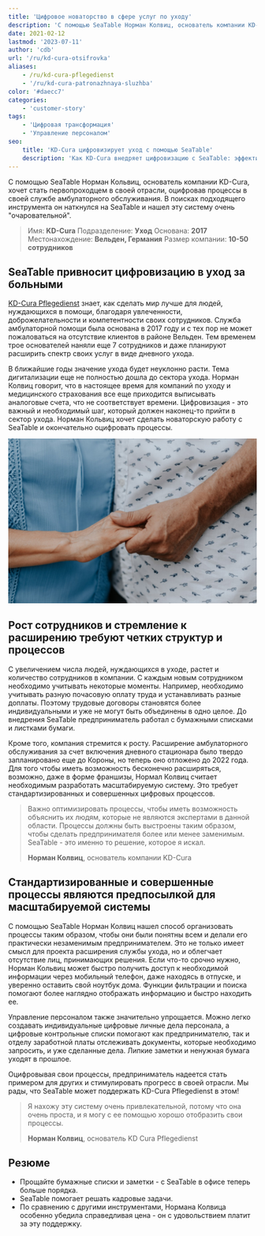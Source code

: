 ```yaml
---
title: 'Цифровое новаторство в сфере услуг по уходу'
description: 'С помощью SeaTable Норман Колвиц, основатель компании KD-Cura, хочет сделать новаторскую работу в своей отрасли, оцифровав процессы в своей амбулаторной службе. В поисках подходящего инструмента он наткнулся на SeaTable и нашел эту систему очень очаровательной.'
date: 2021-02-12
lastmod: '2023-07-11'
author: 'cdb'
url: '/ru/kd-cura-otsifrovka'
aliases:
    - /ru/kd-cura-pflegedienst
    - '/ru/kd-cura-patronazhnaya-sluzhba'
color: '#daecc7'
categories:
    - 'customer-story'
tags:
    - 'Цифровая трансформация'
    - 'Управление персоналом'
seo:
    title: 'KD-Cura цифровизирует уход с помощью SeaTable'
    description: 'Как KD-Cura внедряет цифровизацию с SeaTable: эффективные процессы, меньше бумаги и масштабируемая структура на будущее.'
---
```


С помощью SeaTable Норман Кольвиц, основатель компании KD-Cura, хочет стать первопроходцем в своей отрасли, оцифровав процессы в своей службе амбулаторного обслуживания. В поисках подходящего инструмента он наткнулся на SeaTable и нашел эту систему очень "очаровательной".

> Имя: **KD-Cura**
> Подразделение: **Уход**
> Основана: **2017**
> Местонахождение: **Вельден, Германия**
> Размер компании: **10-50 сотрудников**

## SeaTable привносит цифровизацию в уход за больными

[KD-Cura Pflegedienst](https://www.kd-cura.de) знает, как сделать мир лучше для людей, нуждающихся в помощи, благодаря увлеченности, доброжелательности и компетентности своих сотрудников. Служба амбулаторной помощи была основана в 2017 году и с тех пор не может пожаловаться на отсутствие клиентов в районе Вельден. Тем временем трое основателей наняли еще 7 сотрудников и даже планируют расширить спектр своих услуг в виде дневного ухода.

В ближайшие годы значение ухода будет неуклонно расти. Тема дигитализации еще не полностью дошла до сектора ухода. Норман Колвиц говорит, что в настоящее время для компаний по уходу и медицинского страхования все еще приходится выписывать аналоговые счета, что не соответствует времени. Цифровизация - это важный и необходимый шаг, который должен наконец-то прийти в сектор ухода. Норман Кольвиц хочет сделать новаторскую работу с SeaTable и окончательно оцифровать процессы.

![Цифровизация процессов в амбулаторном лечении с помощью SeaTable](KD-Cura-pionarbeit-in-der-pflege.jpg)

## Рост сотрудников и стремление к расширению требуют четких структур и процессов

С увеличением числа людей, нуждающихся в уходе, растет и количество сотрудников в компании. С каждым новым сотрудником необходимо учитывать некоторые моменты. Например, необходимо учитывать разную почасовую оплату труда и устанавливать разные доплаты. Поэтому трудовые договоры становятся более индивидуальными и уже не могут быть объединены в одно целое. До внедрения SeaTable предприниматель работал с бумажными списками и листками бумаги.

Кроме того, компания стремится к росту. Расширение амбулаторного обслуживания за счет включения дневного стационара было твердо запланировано еще до Короны, но теперь оно отложено до 2022 года. Для того чтобы иметь возможность бесконечно расширяться, возможно, даже в форме франшизы, Нормал Колвиц считает необходимым разработать масштабируемую систему. Это требует стандартизированных и совершенных цифровых процессов.

> Важно оптимизировать процессы, чтобы иметь возможность объяснить их людям, которые не являются экспертами в данной области. Процессы должны быть выстроены таким образом, чтобы сделать предпринимателя более или менее заменимым. SeaTable - это именно то решение, которое я искал.
>
> **Норман Колвиц**, основатель компании KD-Cura

## Стандартизированные и совершенные процессы являются предпосылкой для масштабируемой системы

С помощью SeaTable Норман Колвиц нашел способ организовать процессы таким образом, чтобы они были понятны всем и делали его практически незаменимым предпринимателем. Это не только имеет смысл для проекта расширения службы ухода, но и облегчает отсутствие лиц, принимающих решения. Если что-то срочно нужно, Норман Кольвиц может быстро получить доступ к необходимой информации через мобильный телефон, даже находясь в отпуске, и уверенно оставить свой ноутбук дома. Функции фильтрации и поиска помогают более наглядно отображать информацию и быстро находить ее.

Управление персоналом также значительно упрощается. Можно легко создавать индивидуальные цифровые личные дела персонала, а цифровые контрольные списки помогают как предпринимателю, так и отделу заработной платы отслеживать документы, которые необходимо запросить, и уже сделанные дела. Липкие заметки и ненужная бумага уходят в прошлое.

Оцифровывая свои процессы, предприниматель надеется стать примером для других и стимулировать прогресс в своей отрасли. Мы рады, что SeaTable может поддержать KD-Cura Pflegedienst в этом!

> Я нахожу эту систему очень привлекательной, потому что она очень проста, и я могу с ее помощью хорошо отобразить свои процессы.
>
> **Норман Колвиц**, основатель KD Cura Pflegedienst

## Резюме

- Прощайте бумажные списки и заметки - с SeaTable в офисе теперь больше порядка.
- SeaTable помогает решать кадровые задачи.
- По сравнению с другими инструментами, Нормана Колвица особенно убедила справедливая цена - он с удовольствием платит за эту поддержку.
